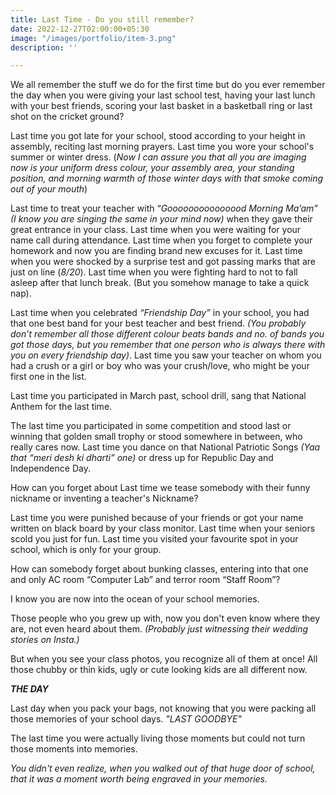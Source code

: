 ```yaml
---
title: Last Time - Do you still remember?
date: 2022-12-27T02:00:00+05:30
image: "/images/portfolio/item-3.png"
description: ''

---
```

We all remember the stuff we do for the first time but do you ever remember the day when you were giving your last school test, having your last lunch with your best friends, scoring your last basket in a basketball ring or last shot on the cricket ground?

Last time you got late for your school, stood according to your height in assembly, reciting last morning prayers. Last time you wore your school's summer or winter dress. (_Now I can assure you that all you are imaging now is your uniform dress colour, your assembly area, your standing position, and morning warmth of those winter days with that smoke coming out of your mouth_)

Last time to treat your teacher with “_Gooooooooooooood Morning Ma’am” (I know you are singing the same in your mind now)_ when they gave their great entrance in your class. Last time when you were waiting for your name call during attendance. Last time when you forget to complete your homework and now you are finding brand new excuses for it. Last time when you were shocked by a surprise test and got passing marks that are just on line (_8/20_). Last time when you were fighting hard to not to fall asleep after that lunch break. (But you somehow manage to take a quick nap).

Last time when you celebrated _“Friendship Day”_ in your school, you had that one best band for your best teacher and best friend. _(You probably don’t remember all those different colour beats bands and no. of bands you got those days, but you remember that one person who is always there with you on every friendship day)_. Last time you saw your teacher on whom you had a crush or a girl or boy who was your crush/love, who might be your first one in the list.

Last time you participated in March past, school drill, sang that National Anthem for the last time.

The last time you participated in some competition and stood last or winning that golden small trophy or stood somewhere in between, who really cares now. Last time you dance on that National Patriotic Songs _(Yaa that “meri desh ki dharti” one)_ or dress up for Republic Day and Independence Day.

How can you forget about Last time we tease somebody with their funny nickname or inventing a teacher's Nickname?

Last time you were punished because of your friends or got your name written on black board by your class monitor. Last time when your seniors scold you just for fun. Last time you visited your favourite spot in your school, which is only for your group.

How can somebody forget about bunking classes, entering into that one and only AC room “Computer Lab” and terror room “Staff Room”?

I know you are now into the ocean of your school memories.

Those people who you grew up with, now you don't even know where they are, not even heard about them. _(Probably just witnessing their wedding stories on Insta.)_

But when you see your class photos, you recognize all of them at once! All those chubby or thin kids, ugly or cute looking kids are all different now.

**_THE DAY_**

Last day when you pack your bags, not knowing that you were packing all those memories of your school days. _"LAST GOODBYE"_

The last time you were actually living those moments but could not turn those moments into memories.

_You didn't even realize, when you walked out of that huge door of school, that it was a moment worth being engraved in your memories._